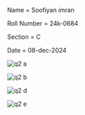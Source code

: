 Name = Soofiyan imran

Roll Number = 24k-0684

Section = C

Date = 08-dec-2024


![q2 a](https://github.com/user-attachments/assets/59f7d3f6-45da-4b24-ac21-d145a0796bf5)

![q2 b](https://github.com/user-attachments/assets/71eb2c2d-3684-4cea-9e9c-20a27257340a)

![q2 d](https://github.com/user-attachments/assets/392b4d90-9097-4515-8bbf-18d8e0e6dd1a)

![q2 e](https://github.com/user-attachments/assets/453ad1a6-50dd-43f7-99d4-e4f8d2fa8579)

